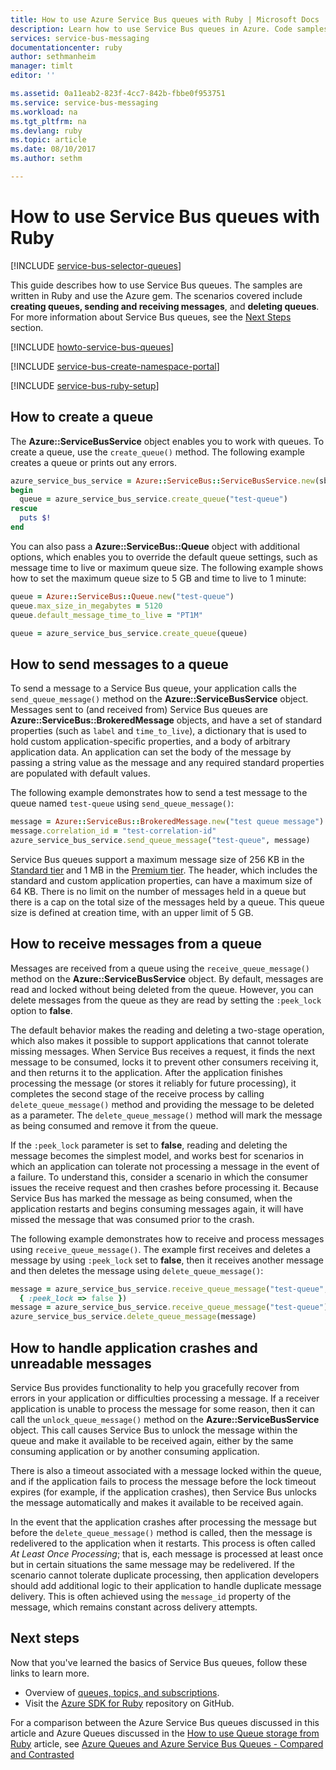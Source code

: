 ```yaml
---
title: How to use Azure Service Bus queues with Ruby | Microsoft Docs
description: Learn how to use Service Bus queues in Azure. Code samples written in Ruby.
services: service-bus-messaging
documentationcenter: ruby
author: sethmanheim
manager: timlt
editor: ''

ms.assetid: 0a11eab2-823f-4cc7-842b-fbbe0f953751
ms.service: service-bus-messaging
ms.workload: na
ms.tgt_pltfrm: na
ms.devlang: ruby
ms.topic: article
ms.date: 08/10/2017
ms.author: sethm

---
```

# How to use Service Bus queues with Ruby

[!INCLUDE [service-bus-selector-queues](../../includes/service-bus-selector-queues.md)]

This guide describes how to use Service Bus queues. The samples are
written in Ruby and use the Azure gem. The scenarios
covered include **creating queues, sending and receiving messages**, and
**deleting queues**. For more information about Service Bus queues, see the [Next Steps](#next-steps) section.

[!INCLUDE [howto-service-bus-queues](../../includes/howto-service-bus-queues.md)]

[!INCLUDE [service-bus-create-namespace-portal](../../includes/service-bus-create-namespace-portal.md)]
   
[!INCLUDE [service-bus-ruby-setup](../../includes/service-bus-ruby-setup.md)]

## How to create a queue
The **Azure::ServiceBusService** object enables you to work with queues. To create a queue, use the `create_queue()` method. The following example creates a queue or prints out any errors.

```ruby
azure_service_bus_service = Azure::ServiceBus::ServiceBusService.new(sb_host, { signer: signer})
begin
  queue = azure_service_bus_service.create_queue("test-queue")
rescue
  puts $!
end
```

You can also pass a **Azure::ServiceBus::Queue** object with additional options, which enables you to override the default queue settings, such as message time to live or maximum queue size. The following example shows how to set the maximum queue size to 5 GB and time to live to 1 minute:

```ruby
queue = Azure::ServiceBus::Queue.new("test-queue")
queue.max_size_in_megabytes = 5120
queue.default_message_time_to_live = "PT1M"

queue = azure_service_bus_service.create_queue(queue)
```

## How to send messages to a queue
To send a message to a Service Bus queue, your application calls the `send_queue_message()` method on the **Azure::ServiceBusService** object. Messages sent to (and received from) Service Bus queues are **Azure::ServiceBus::BrokeredMessage** objects, and have a set of standard properties (such as `label` and `time_to_live`), a dictionary that is used to hold custom application-specific properties, and a body of arbitrary application data. An application can set the body of the message by passing a string value as the message and any required standard properties are populated with default values.

The following example demonstrates how to send a test message to the queue named `test-queue` using `send_queue_message()`:

```ruby
message = Azure::ServiceBus::BrokeredMessage.new("test queue message")
message.correlation_id = "test-correlation-id"
azure_service_bus_service.send_queue_message("test-queue", message)
```

Service Bus queues support a maximum message size of 256 KB in the [Standard tier](service-bus-premium-messaging.md) and 1 MB in the [Premium tier](service-bus-premium-messaging.md). The header, which includes the standard and custom application properties, can have
a maximum size of 64 KB. There is no limit on the number of messages held in a queue but there is a cap on the total size of the messages held by a queue. This queue size is defined at creation time, with an upper limit of 5 GB.

## How to receive messages from a queue
Messages are received from a queue using the `receive_queue_message()` method on the **Azure::ServiceBusService** object. By default, messages are read and locked without being deleted from the queue. However, you can delete messages from the queue as they are read by setting the `:peek_lock` option to **false**.

The default behavior makes the reading and deleting a two-stage operation, which also makes it possible to support applications that cannot tolerate missing messages. When Service Bus receives a request, it finds the next message to be consumed, locks it to prevent other consumers receiving it, and then returns it to the application. After the application finishes processing the message (or stores it reliably for future processing), it completes the second stage of the receive process by calling `delete_queue_message()` method and providing the message to be deleted as a parameter. The `delete_queue_message()` method will mark the message as being consumed and remove it from the queue.

If the `:peek_lock` parameter is set to **false**, reading and deleting the message becomes the simplest model, and works best for scenarios in which an application can tolerate not processing a message in the event of a failure. To understand this, consider a scenario in which the consumer issues the receive request and then crashes before processing it. Because Service Bus has marked the message as being consumed, when the application restarts and begins consuming messages again, it will have missed the message that was consumed prior to the crash.

The following example demonstrates how to receive and process messages using `receive_queue_message()`. The example first receives and deletes a message by using `:peek_lock` set to **false**, then it receives another message and then deletes the message using `delete_queue_message()`:

```ruby
message = azure_service_bus_service.receive_queue_message("test-queue",
  { :peek_lock => false })
message = azure_service_bus_service.receive_queue_message("test-queue")
azure_service_bus_service.delete_queue_message(message)
```

## How to handle application crashes and unreadable messages
Service Bus provides functionality to help you gracefully recover from errors in your application or difficulties processing a message. If a receiver application is unable to process the message for some reason, then it can call the `unlock_queue_message()` method on the **Azure::ServiceBusService** object. This call causes Service Bus to unlock the message within the queue and make it available to be received again, either by the same consuming application or by another consuming application.

There is also a timeout associated with a message locked within the queue, and if the application fails to process the message before the lock timeout expires (for example, if the application crashes), then Service Bus unlocks the message automatically and makes it available to be received again.

In the event that the application crashes after processing the message but before the `delete_queue_message()` method is called, then the message is redelivered to the application when it restarts. This process is often called *At Least Once Processing*; that is, each message is processed at least once but in certain situations the same message may be redelivered. If the scenario cannot tolerate duplicate processing, then application developers should add additional logic to their application to handle duplicate message delivery. This is often achieved using the `message_id` property of the message, which remains constant across delivery attempts.

## Next steps
Now that you've learned the basics of Service Bus queues, follow these links to learn more.

* Overview of [queues, topics, and subscriptions](service-bus-queues-topics-subscriptions.md).
* Visit the [Azure SDK for Ruby](https://github.com/Azure/azure-sdk-for-ruby) repository on GitHub.

For a comparison between the Azure Service Bus queues discussed in this article and Azure Queues discussed in the [How to use Queue storage from Ruby](../storage/queues/storage-ruby-how-to-use-queue-storage.md) article, see [Azure Queues and Azure Service Bus Queues - Compared and Contrasted](service-bus-azure-and-service-bus-queues-compared-contrasted.md)


